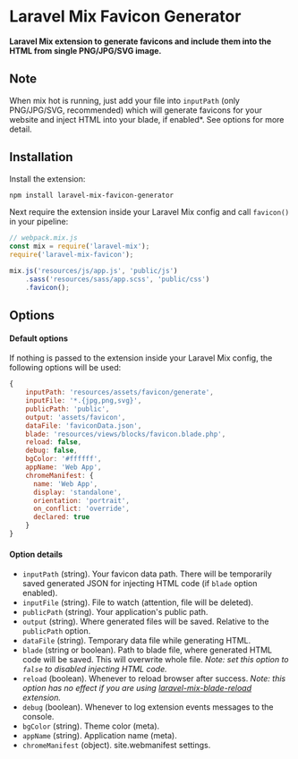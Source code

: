 # Laravel Mix Favicon Generator

**Laravel Mix extension to generate favicons and include them into the HTML from single PNG/JPG/SVG image.**

## Note

When mix hot is running, just add your file into `inputPath` (only PNG/JPG/SVG, recommended) which will generate favicons for your website and inject HTML into your blade, if enabled*. See options for more detail.

## Installation

Install the extension:

```sh
npm install laravel-mix-favicon-generator
```

Next require the extension inside your Laravel Mix config and call `favicon()` in your pipeline:

```js
// webpack.mix.js
const mix = require('laravel-mix');
require('laravel-mix-favicon');

mix.js('resources/js/app.js', 'public/js')
    .sass('resources/sass/app.scss', 'public/css')
    .favicon();
```

## Options

#### Default options

If nothing is passed to the extension inside your Laravel Mix config, the following options will be used:

```js
{
    inputPath: 'resources/assets/favicon/generate',
    inputFile: '*.{jpg,png,svg}',
    publicPath: 'public',
    output: 'assets/favicon',
    dataFile: 'faviconData.json',
    blade: 'resources/views/blocks/favicon.blade.php',
    reload: false,
    debug: false,
    bgColor: '#ffffff',
    appName: 'Web App',
    chromeManifest: {
      name: 'Web App',
      display: 'standalone',
      orientation: 'portrait',
      on_conflict: 'override',
      declared: true
    }
}
```

#### Option details

* `inputPath` (string). Your favicon data path. There will be temporarily saved generated JSON for injecting HTML code (if `blade` option enabled).
* `inputFile` (string). File to watch (attention, file will be deleted).
* `publicPath` (string). Your application's public path.
* `output` (string). Where generated files will be saved. Relative to the `publicPath` option.
* `dataFile` (string). Temporary data file while generating HTML.
* `blade` (string or boolean). Path to blade file, where generated HTML code will be saved. This will overwrite whole file. _Note: set this option to `false` to disabled injecting HTML code._
* `reload` (boolean). Whenever to reload browser after success. _Note: this option has no effect if you are using [laravel-mix-blade-reload](https://www.npmjs.com/package/laravel-mix-blade-reload) extension._
* `debug` (boolean). Whenever to log extension events messages to the console.
* `bgColor` (string). Theme color (meta).
* `appName` (string). Application name (meta).
* `chromeManifest` (object). site.webmanifest settings.